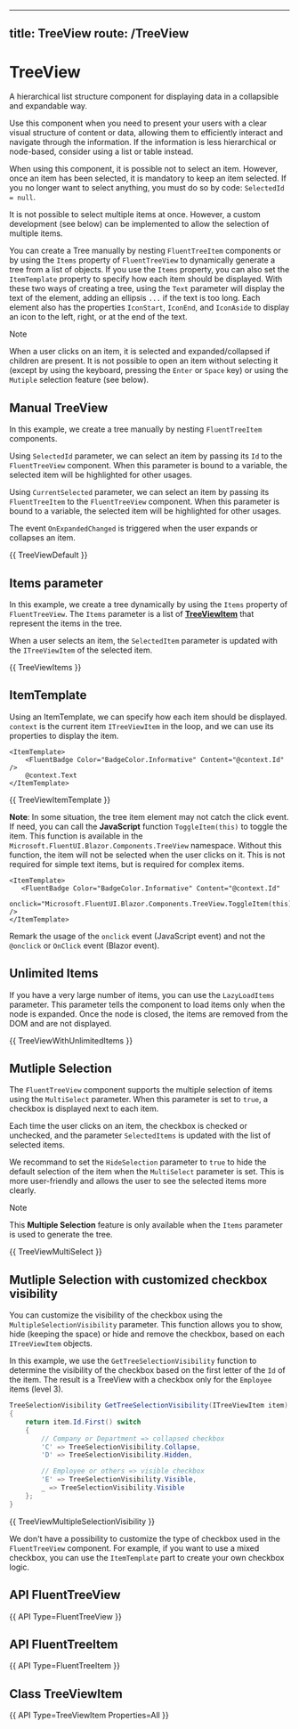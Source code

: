 
---
title: TreeView
route: /TreeView
---

# TreeView

A hierarchical list structure component for displaying data in a collapsible and expandable way.

Use this component when you need to present your users with a clear visual structure of content or data,
allowing them to efficiently interact and navigate through the information.
If the information is less hierarchical or node-based, consider using a list or table instead.

When using this component, it is possible not to select an item.
However, once an item has been selected, it is mandatory to keep an item selected.
If you no longer want to select anything, you must do so by code: `SelectedId = null`.

It is not possible to select multiple items at once. However, a custom development (see below) can be implemented to allow the selection of multiple items.

You can create a Tree manually by nesting `FluentTreeItem` components or by using the `Items` property of `FluentTreeView` to dynamically generate a tree from a list of objects.
If you use the `Items` property, you can also set the `ItemTemplate` property to specify how each item should be displayed.
With these two ways of creating a tree, using the `Text` parameter will display the text of the element, adding an ellipsis `...` if the text is too long.
Each element also has the properties `IconStart`, `IconEnd`, and `IconAside` to display an icon to the left, right, or at the end of the text.

> [!NOTE]
> When a user clicks on an item, it is selected and expanded/collapsed if children are present.
> It is not possible to open an item without selecting it (except by using the keyboard, pressing the `Enter` or `Space` key)
> or using the `Mutiple` selection feature (see below).

## Manual TreeView

In this example, we create a tree manually by nesting `FluentTreeItem` components.

Using `SelectedId` parameter, we can select an item by passing its `Id` to the `FluentTreeView` component.
When this parameter is bound to a variable, the selected item will be highlighted for other usages.

Using `CurrentSelected` parameter, we can select an item by passing its `FluentTreeItem` to the `FluentTreeView` component.
When this parameter is bound to a variable, the selected item will be highlighted for other usages.

The event `OnExpandedChanged` is triggered when the user expands or collapses an item.

{{ TreeViewDefault }}

## Items parameter

In this example, we create a tree dynamically by using the `Items` property of `FluentTreeView`.
The `Items` parameter is a list of [**TreeViewItem**](/TreeView#class-treeviewitem) that represent the items in the tree.

When a user selects an item, the `SelectedItem` parameter is updated with the `ITreeViewItem` of the selected item.

{{ TreeViewItems }}

## ItemTemplate

Using an ItemTemplate, we can specify how each item should be displayed.
`context` is the current item `ITreeViewItem` in the loop, and we can use its properties to display the item.

```razor
<ItemTemplate>
    <FluentBadge Color="BadgeColor.Informative" Content="@context.Id" />
    @context.Text
</ItemTemplate>
```

{{ TreeViewItemTemplate }}

**Note**:
In some situation, the tree item element may not catch the click event.
If need, you can call the **JavaScript** function `ToggleItem(this)` to toggle the item.
This function is available in the `Microsoft.FluentUI.Blazor.Components.TreeView` namespace.
Without this function, the item will not be selected when the user clicks on it.
This is not required for simple text items, but is required for complex items.

```razor
<ItemTemplate>
   <FluentBadge Color="BadgeColor.Informative" Content="@context.Id"
                onclick="Microsoft.FluentUI.Blazor.Components.TreeView.ToggleItem(this)" />
</ItemTemplate>
```

Remark the usage of the `onclick` event (JavaScript event) and not the `@onclick` or `OnClick` event (Blazor event).

## Unlimited Items

If you have a very large number of items, you can use the `LazyLoadItems` parameter.
This parameter tells the component to load items only when the node is expanded.
Once the node is closed, the items are removed from the DOM and are not displayed.

{{ TreeViewWithUnlimitedItems }}

## Mutliple Selection

The `FluentTreeView` component supports the multiple selection of items using the `MultiSelect` parameter.
When this parameter is set to `true`, a checkbox is displayed next to each item.

Each time the user clicks on an item, the checkbox is checked or unchecked, and the parameter `SelectedItems`
is updated with the list of selected items.

We recommand to set the `HideSelection` parameter to `true` to hide the default selection of the item when the `MultiSelect`
parameter is set. This is more user-friendly and allows the user to see the selected items more clearly.

> [!NOTE]
> This **Multiple Selection** feature is only available when the `Items` parameter is used to generate the tree.

{{ TreeViewMultiSelect }}


## Mutliple Selection with customized checkbox visibility

You can customize the visibility of the checkbox using the `MultipleSelectionVisibility` parameter.
This function allows you to show, hide (keeping the space) or hide and remove the checkbox, based on each `ITreeViewItem` objects.

In this example, we use the `GetTreeSelectionVisibility` function to determine the visibility of the checkbox based
on the first letter of the `Id` of the item. The result is a TreeView with a checkbox only for the `Employee` items (level 3).

```csharp
TreeSelectionVisibility GetTreeSelectionVisibility(ITreeViewItem item)
{
    return item.Id.First() switch
    {
        // Company or Department => collapsed checkbox
        'C' => TreeSelectionVisibility.Collapse,
        'D' => TreeSelectionVisibility.Hidden,

        // Employee or others => visible checkbox
        'E' => TreeSelectionVisibility.Visible,
        _ => TreeSelectionVisibility.Visible
    };
}
```

{{ TreeViewMultipleSelectionVisibility }}

We don't have a possibility to customize the type of checkbox used in the `FluentTreeView` component.
For example, if you want to use a mixed checkbox, you can use the `ItemTemplate` part to create your own checkbox logic.

## API FluentTreeView

{{ API Type=FluentTreeView }}

## API FluentTreeItem

{{ API Type=FluentTreeItem }}

## Class TreeViewItem

{{ API Type=TreeViewItem Properties=All }}
